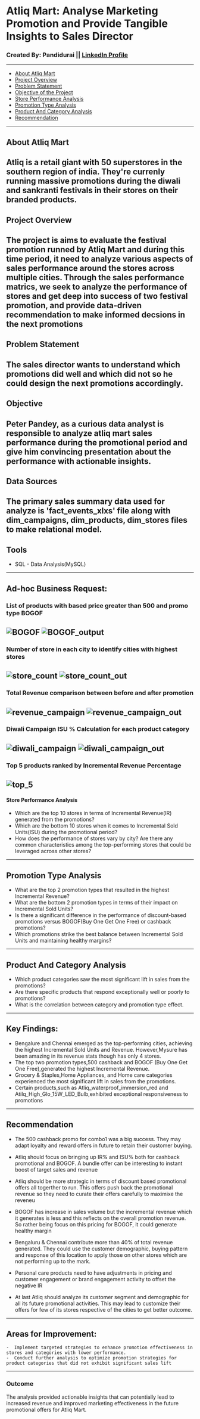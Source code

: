 # Atliq Mart: Analyse Marketing Promotion and Provide Tangible Insights to Sales Director

### Created By: Pandidurai || [LinkedIn Profile](https://github.com/pandimech)

---
- [About Atliq Mart](#about-atliq-mart)
- [Project Overview](#project-overview)
- [Problem Statement](#problem-statement)
- [Objective of the Project](#objective-of-the-project)
- [Store Performance Analysis](#store-performance-analysis)
- [Promotion Type Analysis](#promotion-type-analysis)
- [Product And Category Analysis](#product-and-category-analysis)
- [Recommendation](#recommendation)

---

## About Atliq Mart

Atliq is a retail giant with 50 superstores in the southern region of india. They're currenly running massive promotions during the diwali and sankranti festivals in their stores on their branded products.
---
## Project Overview

The project is aims to evaluate the festival promotion runned by Atliq Mart and during this time period, it need to analyze various aspects of sales performance around the stores across multiple cities. Through the sales performance matrics, we seek to analyze the performance of stores and get deep into success of two festival promotion, and provide data-driven recommendation to make informed decsions in the next promotions
---
## Problem Statement

The sales director wants to understand which promotions did well and which did not so he could design the next promotions accordingly.
---

## Objective

Peter Pandey, as a curious data analyst is responsible to analyze atliq mart sales performance during the promotional period and give him convincing presentation about the performance with actionable insights.
---
## Data Sources

The primary sales summary data used for analyze is 'fact_events_xlxs' file along with dim_campaigns, dim_products, dim_stores files to make relational model.
---
## Tools

- SQL - Data Analysis(MySQL)
---
## Ad-hoc Business Request:

### List of products with based price greater than 500 and promo type BOGOF
![BOGOF](scree_shot/BOGOF.png)
![BOGOF_output](scree_shot/BOGOF_out.png)
---
### Number of store in each city to identify cities with highest stores
![store_count](scree_shot/store_count_city.png)
![store_count_out](scree_shot/store_count_city_out.png)
---
### Total Revenue comparison between before and after promotion 
![revenue_campaign](scree_shot/revenue_campaign.png)
![revenue_campaign_out](scree_shot/revenue_campaign_out.png)
---
### Diwali Campaign ISU % Calculation for each product category  
![diwali_campaign](scree_shot/Diwali_campaign_IUS.png)
![diwali_campaign_out](scree_shot/Diwali_campaign_IUS_out.png)
---
### Top 5 products ranked by Incremental Revenue Percentage
![top_5](scree_shot/Top5_IR.png)
---
#### Store Performance Analysis
- Which are the top 10 stores in terms of Incremental Revenue(IR) generated from the promotions?
- Which are the bottom 10 stores when it comes to Incremental Sold Units(ISU) during the promotional period?
- How  does the  performance of stores vary by city? Are there any common characteristics among the top-performing stores that could be leveraged across other stores?
---
## Promotion Type Analysis
- What are the top 2 promotion types that resulted in the highest Incremental Revenue?
- What are the bottom 2 promotion types in terms of their impact on Incremental  Sold Units?
- Is there a significant difference in the performance of discount-based promotions versus BOGOF(Buy  One Get One Free) or cashback promotions?
- Which promotions strike the best balance between Incremental Sold Units and maintaining healthy  margins?
---
## Product And Category Analysis
- Which product categories saw the most significant lift in sales from the promotions?
- Are there specific products that respond exceptionally well or poorly to promotions?
- What is the correlation between category and promotion type effect.
---
## Key Findings:
- Bengalure and Chennai emerged as the top-performing cities, achieving the highest Incremental Sold Units and Revenue. However,Mysure has been amazing in its revenue stats though has only 4 stores.
- The top two promotion types,500 cashback and BOGOF (Buy One Get One Free),generated the highest Incremental
Revenue.
- Grocery & Staples,Home Appliances, and Home care categories experienced the most significant lift in sales from
  the promotions.
- Certain products,such as Atliq_waterproof_immersion_red and Atilq_High_Glo_15W_LED_Bulb,exhibited exceptional
  responsiveness to promotions
---
## Recommendation


  -  The 500 cashback promo for combo1 was a big success. They may adapt loyalty and reward offers in future to retain their customer buying.

  -  Atliq should focus on bringing up IR% and ISU% both for cashback promotional and BOGOF. A bundle offer can be interesting to instant boost of target sales and revenue

   - Atliq should be more strategic in terms of discount based promotional offers all togerther to run. This offers push back the promotional revenue so they need to curate their offers carefully to maximixe the reveneu

   - BOGOF has increase in sales volume but the incremental revenue which it generates is less and this reflects on the overall promotion revenue. So rather being focus on this pricing for BOGOF, it could generate healthy margin

   - Bengaluru & Chennai contribute more than 40% of total revenue generated. They could use the customer demographic, buying pattern and response of this location to apply those on other stores which are not performing up to the mark.

   - Personal care products need to have adjustments in pricing and customer engagement or brand engagement activity to offset the negative IR

   - At last Atliq should analyze its customer segment and demographic for all its future promotional activities. This may lead to customize their offers for few of its stores respective of the cities to get better outcome.
---
## Areas for Improvement:

    -  Implement targeted strategies to enhance promotion effectiveness in stores and categories with lower performance.
    -  Conduct further analysis to optimize promotion strategies for product categories that did not exhibit significant sales lift
  ---
 ### Outcome
 
 The analysis provided actionable insights that can potentially lead to increased revenue and improved marketing effectiveness in the future promotional offers for Atliq Mart.



